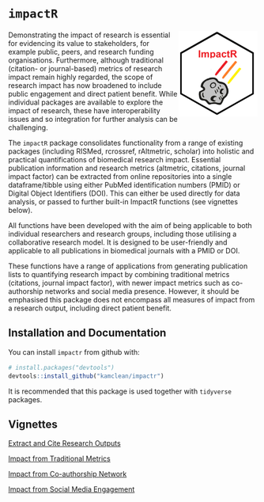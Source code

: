 `impactR`
==========

<img src="man/figures/impactr_logo.png" align="right" width="159" height="174"/>

Demonstrating the impact of research is essential for evidencing its value to stakeholders, for example public, peers, and research funding organisations. Furthermore, although traditional (citation- or journal-based) metrics of research impact remain highly regarded, the scope of research impact has now broadened to include public engagement and direct patient benefit. While individual packages are available to explore the impact of research, these have interoperability issues and so integration for further analysis can be challenging.

The `impactR` package consolidates functionality from a range of existing packages (including RISMed, rcrossref, rAltmetric, scholar) into holistic and practical quantifications of biomedical research impact. Essential publication information and research metrics (altmetric, citations, journal impact factor) can be extracted from online repositories into a single dataframe/tibble using either PubMed identification numbers (PMID) or Digital Object Identifiers (DOI). This can either be used directly for data analysis, or passed to further built-in ImpactR functions (see vignettes below).

All functions have been developed with the aim of being applicable to both individual researchers and research groups, including those utilising a collaborative research model. It is designed to be user-friendly and applicable to all publications in biomedical journals with a PMID or DOI.

These functions have a range of applications from generating publication lists to quantifying research impact by combining traditional metrics (citations, journal impact factor), with newer impact metrics such as co-authorship networks and social media presence. However, it should be emphasised this package does not encompass all measures of impact from a research output, including direct patient benefit. 

Installation and Documentation
------------------------------

You can install `impactr` from github with:

``` r
# install.packages("devtools")
devtools::install_github("kamclean/impactr")
```

It is recommended that this package is used together with `tidyverse` packages.

Vignettes
---------
[Extract and Cite Research Outputs](https://github.com/kamclean/impactr/blob/master/vignettes/vignette_1_data.md)

[Impact from Traditional Metrics](...)

[Impact from Co-authorship Network](...)

[Impact from Social Media Engagement](...)
